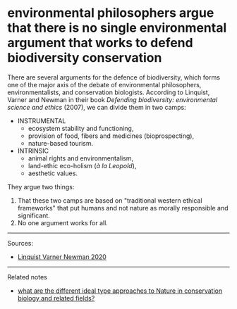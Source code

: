 
# environmental philosophers argue that there is no single environmental argument that works to defend biodiversity conservation


There are several arguments for the defence of biodiversity, which forms one of the major axis of the debate of environmental philosophers, environmentalists, and conservation biologists. According to Linquist, Varner and Newman in their book *Defending biodiversity: environmental science and ethics* (2007), we can divide them in two camps:

- INSTRUMENTAL
	- ecosystem stability and functioning, 
	- provision of food, fibers and medicines (bioprospecting), 
	- nature-based tourism. 
- INTRINSIC
	- animal rights and environmentalism,
	- land-ethic eco-holism (*à la Leopold*),
	- aesthetic values. 

They argue two things:
1. That these two camps are based on "traditional western ethical frameworks" that put humans and not nature as morally responsible and significant. 
2. No one argument works for all. 


---
Sources: 
- [Linquist Varner Newman 2020](Linquist%20Varner%20Newman%202020.md)

---

Related notes
- [what are the different ideal type approaches to Nature in conservation biology and related fields?](what%20are%20the%20different%20ideal%20type%20approaches%20to%20Nature%20in%20conservation%20biology%20and%20related%20fields?.md)

